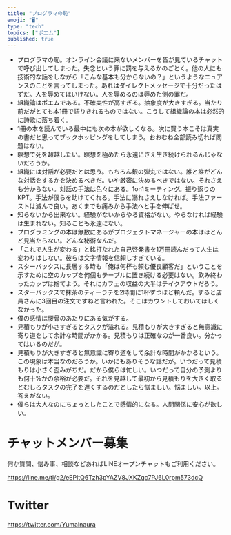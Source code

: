 ```yaml
---
title: "プログラマの恥"
emoji: "🖥"
type: "tech"
topics: ["ポエム"]
published: true
---
```


- プログラマの恥。オンライン会議に来ないメンバーを皆が見ているチャットで呼び出してしまった。失念という罪に罰を与えるかのごとく。他の人にも技術的な話をしながら「こんな基本も分からないの？」というようなニュアンスのことを言ってしまった。あれはダイレクトメッセージで十分だったはずだ。人を辱めてはいけない。人を辱めるのは辱めた側の罪だ。
- 組織論はポエムである。不確実性が高すぎる。抽象度が大きすぎる。当たり前だがとても本1冊で語りきれるものではない。こうして組織論の本は必然的に詩歌に落ち着く。
- 1冊の本を読んでいる最中にも次の本が欲しくなる。次に買う本こそは真実の書だと思ってブックホッピングをしてしまう。おおむね全部読み切れば問題はない。
- 瞑想で死を超越したい。瞑想を極めたら永遠にさえ生き続けられるんじゃないだろうか。
- 組織には対話が必要だとは思う。もちろん銀の弾丸ではない。誰と誰がどんな対話をするかを決めるべきだ。いや厳密に決めるべきではない。それさえも分からない。対話の手法は色々にある。1on1ミーティング。振り返りのKPT。手法が僕らを助けてくれる。手法に溺れさえしなければ。手法ファーストは滅んで良い。あくまでも痛みから手法へと手を伸ばせ。
- 知らないから出来ない。経験がないからやる資格がない。やらなければ経験は生まれない。知ることも永遠にない。
- プログラミングの本は無数にあるがプロジェクトマネージャーの本はほとんど見当たらない。どんな秘術なんだ。
- 「これで人生が変わる」と銘打たれた自己啓発書を1万冊読んだって人生は変わりはしない。彼らは文字情報を信頼しすぎている。
- スターバックスに長居する時も「俺は何杯も頼む優良顧客だ」ということを示すために空のカップを何個もテーブルに置き続ける必要はない。飲み終わったカップは捨てよう。それにカフェの収益の大半はテイクアウトだろう。
- スターバックスで抹茶のティーラテを2時間に1杯ずつほど頼んだ。すると店員さんに3回目の注文ですねと言われた。そこはカウントしておいてほしくなかった。
- 僕の感情は腰骨のあたりにある気がする。
- 見積もりが小さすぎるとタスクが溢れる。見積もりが大きすぎると無意識に寄り道をして余計な時間がかかる。見積もりは正確なのが一番良い。分かってはいるのだが。
- 見積もりが大きすぎると無意識に寄り道をして余計な時間がかかるという。この現象は本当なのだろうか。いかにもありそうな話だが。いつだって見積もりは小さく歪みがちだ。だから僕らは忙しい。いつだって自分の予測よりも何十%かの余裕が必要だ。それを見越して最初から見積もりを大きく取るとむしろタスクの完了を遅くするのだとしたら悩ましい。悩ましい。以上。答えがない。
- 僕らは大人なのにちょっとしたことで感情的になる。人間関係に安心が欲しい。

<!-- Update From Qiita API -->

# チャットメンバー募集


何か質問、悩み事、相談などあればLINEオープンチャットもご利用ください。

https://line.me/ti/g2/eEPltQ6Tzh3pYAZV8JXKZqc7PJ6L0rpm573dcQ


# Twitter

https://twitter.com/YumaInaura

<!-- Update From Qiita API -->

